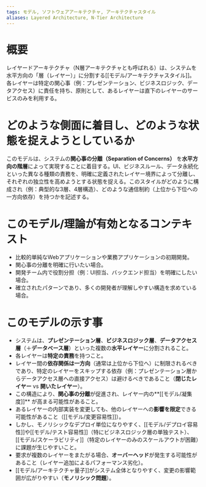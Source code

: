 ```yaml
---
tags: モデル, ソフトウェアアーキテクチャ, アーキテクチャスタイル
aliases: Layered Architecture, N-Tier Architecture
---
```


# 概要
レイヤードアーキテクチャ（N層アーキテクチャとも呼ばれる）は、システムを水平方向の「層（レイヤー）」に分割する[[モデル/アーキテクチャスタイル]]。各レイヤーは特定の関心事（例：プレゼンテーション、ビジネスロジック、データアクセス）に責任を持ち、原則として、あるレイヤーは直下のレイヤーのサービスのみを利用する。

# どのような側面に着目し、どのような状態を捉えようとしているか
このモデルは、システムの**関心事の分離（Separation of Concerns）** を**水平方向の階層**によって実現することに着目する。UI、ビジネスルール、データ永続化といった異なる種類の責務を、明確に定義されたレイヤー境界によって分離し、それぞれの独立性を高めようとする状態を捉える。このスタイルがどのように構成され（例：典型的な3層、4層構造）、どのような通信制約（上位から下位への一方向依存）を持つかを記述する。

# このモデル/理論が有効となるコンテキスト
* 比較的単純なWebアプリケーションや業務アプリケーションの初期開発。
* 関心事の分離を明確に行いたい場合。
* 開発チーム内で役割分担（例：UI担当、バックエンド担当）を明確にしたい場合。
* 確立されたパターンであり、多くの開発者が理解しやすい構造を求めている場合。

# このモデルの示す事
* システムは、**プレゼンテーション層**、**ビジネスロジック層**、**データアクセス層**（＋**データベース層**）といった複数の**水平レイヤー**に分割されること。
* 各レイヤーは**特定の責務**を持つこと。
* レイヤー間の**依存関係は一方向**（通常は上位から下位へ）に制限されるべきであり、特定のレイヤーをスキップする依存（例：プレゼンテーション層からデータアクセス層への直接アクセス）は避けるべきであること（**閉じたレイヤー** vs **開いたレイヤー**）。
* この構造により、**関心事の分離**が促進され、レイヤー内の**[[モデル/凝集度]]** が高まる可能性があること。
* あるレイヤーの内部実装を変更しても、他のレイヤーへの**影響を限定**できる可能性があること（[[モデル/変更容易性]]）。
* しかし、モノリシックなデプロイ単位になりやすく、[[モデル/デプロイ容易性]]や[[モデル/テスト容易性]]（特にビジネスロジック層の単独テスト）、[[モデル/スケーラビリティ]]（特定のレイヤーのみのスケールアウトが困難）に課題が生じやすいこと。
* 要求が複数のレイヤーをまたがる場合、**オーバーヘッド**が発生する可能性があること（レイヤー追加によるパフォーマンス劣化）。
* [[モデル/アーキテクチャ量子]]がシステム全体となりやすく、変更の影響範囲が広がりやすい（**モノリシック問題**）。